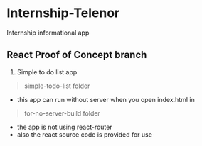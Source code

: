 # Internship-Telenor
Internship informational app

## React Proof of Concept branch
1. Simple to do list app 
> simple-todo-list folder
- this app can run without server when you open index.html in 
> for-no-server-build folder
- the app is not using react-router
- also the react source code is provided for use